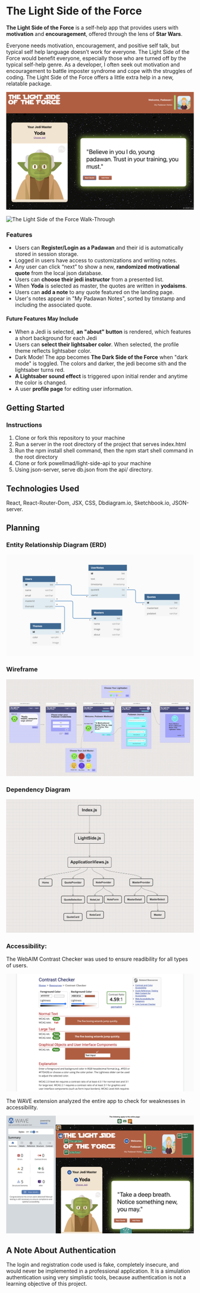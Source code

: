 # The Light Side of the Force
**The Light Side of the Force** is a self-help app that provides users with **motivation** and **encouragement**, offered through the lens of **Star Wars**. 

Everyone needs motivation, encouragement, and positive self talk, but typical self help language doesn’t work for everyone. The Light Side of the Force would benefit everyone, especially those who are turned off by the typical self-help genre. As a developer, I often seek out motivation and encouragement to battle imposter syndrome and cope with the struggles of coding. The Light Side of the Force offers a little extra help in a new, relatable package.

<!-- Images of the Landing Page -->
![The Light Side of the Force Landing Page](/src/images/light-side-home.png)

![The Light Side of the Force Walk-Through](/src/images/light-side.gif)


### Features
- Users can **Register/Login as a Padawan** and their id is automatically stored in session storage.
- Logged in users have access to customizations and writing notes.
- Any user can click “next” to show a new, **randomized motivational quote** from the local json database.
- Users can **choose their jedi instructor** from a presented list.
- When **Yoda** is selected as master, the quotes are written in **yodaisms**.
- Users can **add a note** to any quote featured on the landing page.
- User's notes appear in "My Padawan Notes", sorted by timstamp and including the associated quote.

#### Future Features May Include
- When a Jedi is selected, **an "about" button** is rendered, which features a short background for each Jedi
- Users can **select their lightsaber color**. When selected, the profile theme reflects lightsaber color.
- Dark Mode! The app becomes **The Dark Side of the Force** when "dark mode" is toggled. The colors and darker, the jedi become sith and the lightsaber turns red. 
- **A Lightsaber sound effect** is triggered upon initial render and anytime the color is changed.
- A user **profile page** for editing user information.

## Getting Started 

### Instructions
1. Clone or fork this repository to your machine
2. Run a server in the root directory of the project that serves index.html
3. Run the npm install shell command, then the npm start shell command in the root directory
4. Clone or fork powellmad/light-side-api to your machine 
5. Using json-server, serve db.json from the api/ directory.

## Technologies Used
React, React-Router-Dom, JSX, CSS, Dbdiagram.io, Sketchbook.io, JSON-server.

## Planning

### Entity Relationship Diagram (ERD)
![The Light Side of the Force ERD](/src/images/erd.png)

### Wireframe
![The Light Side of the Force Wireframe](/src/images/wireframe.png)

### Dependency Diagram
![The Light Side of the Force Dependency Graph](/src/images/dependency.png)

### Accessibility:
The WebAIM Contrast Checker was used to ensure readibility for all types of users. 

![The Light Side of the Force Contrast Checker](/src/images/contrast-check.png)

The WAVE extension analyzed the entire app to check for weaknesses in accessibility. 

![The Light Side of the Force WAVE Evaluation](/src/images/wave-evaluation.png)

## A Note About Authentication
The login and registration code used is fake, completely insecure, and would never be implemented in a professional application. It is a simulation authentication using very simplistic tools, because authentication is not a learning objective of this project.